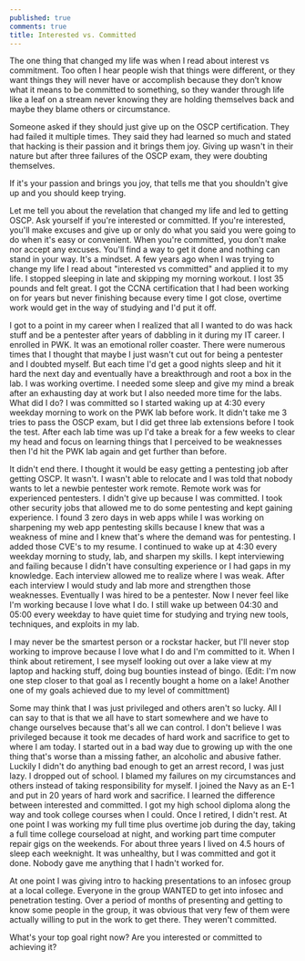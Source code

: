 ```yaml
---
published: true
comments: true
title: Interested vs. Committed
---
```

The one thing that changed my life was when I read about interest vs commitment. Too often I hear people wish that things were different, or they want things they will never have or accomplish because they don&#8217;t know what it means to be committed to something, so they wander through life like a leaf on a stream never knowing they are holding themselves back and maybe they blame others or circumstance.

Someone asked if they should just give up on the OSCP certification. They had failed it multiple times. They said they had learned so much and stated that hacking is their passion and it brings them joy. Giving up wasn't in their nature but after three failures of the OSCP exam, they were doubting themselves.

If it's your passion and brings you joy, that tells me that you shouldn't give up and you should keep trying.

Let me tell you about the revelation that changed my life and led to getting OSCP. Ask yourself if you're interested or committed. If you're interested, you'll make excuses and give up or only do what you said you were going to do when it's easy or convenient. When you're committed, you don't make nor accept any excuses. You'll find a way to get it done and nothing can stand in your way. It's a mindset. A few years ago when I was trying to change my life I read about "interested vs committed" and applied it to my life. I stopped sleeping in late and skipping my morning workout. I lost 35 pounds and felt great. I got the CCNA certification that I had been working on for years but never finishing because every time I got close, overtime work would get in the way of studying and I'd put it off.

I got to a point in my career when I realized that all I wanted to do was hack stuff and be a pentester after years of dabbling in it during my IT career. I enrolled in PWK. It was an emotional roller coaster. There were numerous times that I thought that maybe I just wasn't cut out for being a pentester and I doubted myself. But each time I'd get a good nights sleep and hit it hard the next day and eventually have a breakthrough and root a box in the lab. I was working overtime. I needed some sleep and give my mind a break after an exhausting day at work but I also needed more time for the labs. What did I do? I was committed so I started waking up at 4:30 every weekday morning to work on the PWK lab before work. It didn't take me 3 tries to pass the OSCP exam, but I did get three lab extensions before I took the test. After each lab time was up I'd take a break for a few weeks to clear my head and focus on learning things that I perceived to be weaknesses then I'd hit the PWK lab again and get further than before.

It didn't end there. I thought it would be easy getting a pentesting job after getting OSCP. It wasn't. I wasn't able to relocate and I was told that nobody wants to let a newbie pentester work remote. Remote work was for experienced pentesters. I didn't give up because I was committed. I took other security jobs that allowed me to do some pentesting and kept gaining experience. I found 3 zero days in web apps while I was working on sharpening my web app pentesting skills because I knew that was a weakness of mine and I knew that's where the demand was for pentesting. I added those CVE's to my resume. I continued to wake up at 4:30 every weekday morning to study, lab, and sharpen my skills. I kept interviewing and failing because I didn't have consulting experience or I had gaps in my knowledge. Each interview allowed me to realize where I was weak. After each interview I would study and lab more and strengthen those weaknesses. Eventually I was hired to be a pentester. Now I never feel like I'm working because I love what I do. I still wake up between 04:30 and 05:00 every weekday to have quiet time for studying and trying new tools, techniques, and exploits in my lab. 

I may never be the smartest person or a rockstar hacker, but I'll never stop working to improve because I love what I do and I'm committed to it. When I think about retirement, I see myself looking out over a lake view at my laptop and hacking stuff, doing bug bounties instead of bingo. (Edit: I'm now one step closer to that goal as I recently bought a home on a lake! Another one of my goals achieved due to my level of committment)

Some may think that I was just privileged and others aren't so lucky. All I can say to that is that we all have to start somewhere and we have to change ourselves because that's all we can control. I don't believe I was privileged because it took me decades of hard work and sacrifice to get to where I am today. I started out in a bad way due to growing up with the one thing that's worse than a missing father, an alcoholic and abusive father. Luckily I didn't do anything bad enough to get an arrest record, I was just lazy. I dropped out of school. I blamed my failures on my circumstances and others instead of taking responsibility for myself. I joined the Navy as an E-1 and put in 20 years of hard work and sacrifice. I learned the difference between interested and committed. I got my high school diploma along the way and took college courses when I could. Once I retired, I didn't rest. At one point I was working my full time plus overtime job during the day, taking a full time college courseload at night, and working part time computer repair gigs on the weekends. For about three years I lived on 4.5 hours of sleep each weeknight. It was unhealthy, but I was committed and got it done. Nobody gave me anything that I hadn't worked for.

At one point I was giving intro to hacking presentations to an infosec group at a local college. Everyone in the group WANTED to get into infosec and penetration testing. Over a period of months of presenting and getting to know some people in the group, it was obvious that very few of them were actually willing to put in the work to get there. They weren't committed.

What's your top goal right now? Are you interested or committed to achieving it?
